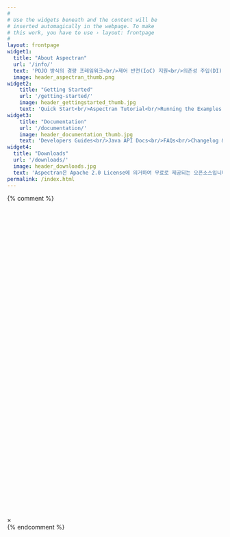 ```yaml
---
#
# Use the widgets beneath and the content will be
# inserted automagically in the webpage. To make
# this work, you have to use › layout: frontpage
#
layout: frontpage
widget1:
  title: "About Aspectran"
  url: '/info/'
  text: 'POJO 방식의 경량 프레임워크<br/>제어 반전(IoC) 지원<br/>의존성 주입(DI) 지원<br/>관점 지향 프로그래밍(AOP) 지원<br/>RESTful 웹서비스 구축 환경 지원'
  image: header_aspectran_thumb.png
widget2:
    title: "Getting Started"
    url: '/getting-started/'
    image: header_gettingstarted_thumb.jpg
    text: 'Quick Start<br/>Aspectran Tutorial<br/>Running the Examples'
widget3:
    title: "Documentation"
    url: '/documentation/'
    image: header_documentation_thumb.jpg
    text: 'Developers Guides<br/>Java API Docs<br/>FAQs<br/>Changelog &amp; Roadmap'
widget4:
  title: "Downloads"
  url: '/downloads/'
  image: header_downloads.jpg
  text: 'Aspectran은 Apache 2.0 License에 의거하여 무료로 제공되는 오픈소스입니다. 소스코드는 <a href="https://github.com/topframe/aspectran">GitHub</a>에서 다운로드 할 수 있습니다.'
permalink: /index.html
---
```

{% comment %}
<div id="videoModal" class="reveal-modal large" data-reveal="">
  <div class="flex-video widescreen vimeo" style="display: block;">
    <iframe width="1280" height="720" src="" frameborder="0" allowfullscreen></iframe>
  </div>
  <a class="close-reveal-modal">&#215;</a>
</div>
{% endcomment %}
